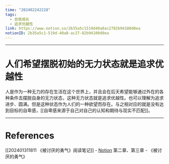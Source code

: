 ```yaml
---
time: "202402242228"
tags:
  - 自我成长
  - 追求优越性
link: https://www.notion.so/2b35a5c1519d40a8ac2782b94100d8ea
notionID: 2b35a5c1-519d-40a8-ac27-82b94100d8ea
---
```


--- 
# 人们希望摆脱初始的无力状态就是追求优越性

人是作为一种无力的存在生活在这个世界上，并且会在后天希望能够通过外在的各种条件去摆脱自身的无力状态，这种无力状态就是追求优越性。也可以理解为追求进步、圆满。但是这种状态作为人们的一种欲望而存在。与之相对应的就是没有达到目标的自卑感，[[自卑感来源于自己对自己的认知和期待与现实不匹配]]。

---
# References

[[202401311811 《被讨厌的勇气》阅读笔记]] - [Notion](https://www.notion.so/202401311811-ad365c2f3e3841faa092be20fbf62e90?pvs=4)
第二章、第三章 - 《被讨厌的勇气》